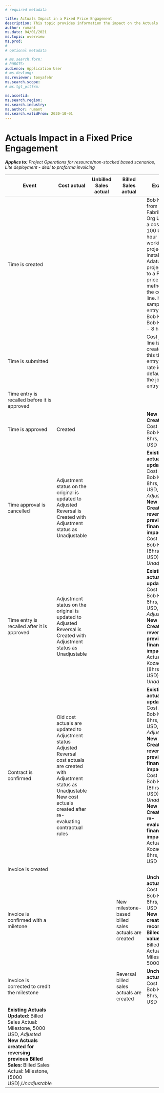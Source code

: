 ```yaml
---
# required metadata

title: Actuals Impact in a Fixed Price Engagement
description: This topic provides information the impact on the Actuals table at various events during the lifecylce of a Fixed Price engagement in Microsoft Dynamics 365 Project Operations.
author: rumant
ms.date: 04/01/2021
ms.topic: overview
ms.prod: 
#
# optional metadata

# ms.search.form: 
# ROBOTS: 
audience: Application User
# ms.devlang: 
ms.reviewer: tonyafehr
ms.search.scope: 
# ms.tgt_pltfrm: 

ms.assetid: 
ms.search.region: 
ms.search.industry: 
ms.author: rumant
ms.search.validFrom: 2020-10-01
---
```


#  Actuals Impact in a Fixed Price Engagement 

_**Applies to:** Project Operations for resource/non-stocked based scenarios, Lite deployment - deal to proforma invoicing_


| **Event** | **Cost actual** | **Unbilled Sales actual** | **Billed Sales actual** | **Example** |
| --- | --- | --- | --- | --- |
| Time is created |   |   |   | Bob Kozack, from Fabrikam US Org Unit with a cost rate of 100 US per hour is working on a project "Arm Installation at Adatum".This project maps to a Fixed price billing method on the contract line. Here's a sample time entry from Bob Kozak: Bob Kozack - 8 hours |
| Time is submitted |   |   |   | Cost journal line is created for this time entry. Cost rate is defaulted on the journal entry |
| Time entry is recalled before it is approved |   |   |   |   |
| Time is approved| Created |   |   | **New Actuals Created:** <br> Cost Actual: Bob Kozack, 8hrs, 800 USD |
| Time approval is cancelled | Adjustment status on the original is updated to Adjusted <br> Reversal is Created with Adjustment status as Unadjustable |   |   | **Existing actuals updated:** <br> Cost Actual: Bob Kozack, 8hrs, 800 USD, _Adjusted_ **New Actuals Created for reversing previous financial impact:** <br>  Cost Actual: Bob Kozack, (8hrs), (800 USD), _Unadjustable_ |
| Time entry is recalled after it is approved | Adjustment status on the original is updated to Adjusted <br>  Reversal is Created with Adjustment status as Unadjustable |   |   | **Existing actuals updated:** Cost Actual: Bob Kozack, 8hrs, 800 USD, _Adjusted_ **New Actuals Created for reversing previous financial impact:**  Cost Actual: Bob Kozack, (8hrs), (800 USD), _Unadjustable_|
| Contract is confirmed | Old cost actuals are updated to Adjustment status Adjusted <br> Reversal cost actuals are created with Adjustment status as Unadjustable <br>  New cost actuals created after re-evaluating contractual rules |   |   | **Existing actuals updated:** <br> Cost Actual: Bob Kozack, 8hrs, 800 USD, _Adjusted_ **New Actuals Created for reversing previous financial impact:**<br>   Cost Actual: Bob Kozack, (8hrs), (800 USD), _Unadjustable_<br>  **New Actuals Created for re-evaluated financial impact** Cost Actual: Bob Kozack, 8hrs, 800 USD |
| Invoice is created | |   |   |   |
| Invoice is confirmed with a miletone |   |   | New milestone-based billed sales actuals are created | **Unchanged actuals:**<br>  Cost Actual: Bob Kozack, 8hrs, 800 USD <br> **New Actuals created for recording Billed Sales values:** <br>  Billed Sales Actual: Milestone, 5000 USD |
| Invoice is corrected to credit the milestone |   |   | Reversal billed sales actuals are created | **Unchanged actuals:** <br> Cost Actual: Bob Kozack, 8hrs, 800 USD
 **Existing Actuals Updated:** Billed Sales Actual: Milestone, 5000 USD, _Adjusted_ <br> **New Actuals created for reversing previous Billed Sales:** Billed Sales Actual: Milestone, (5000 USD),_Unadjustable_ |
